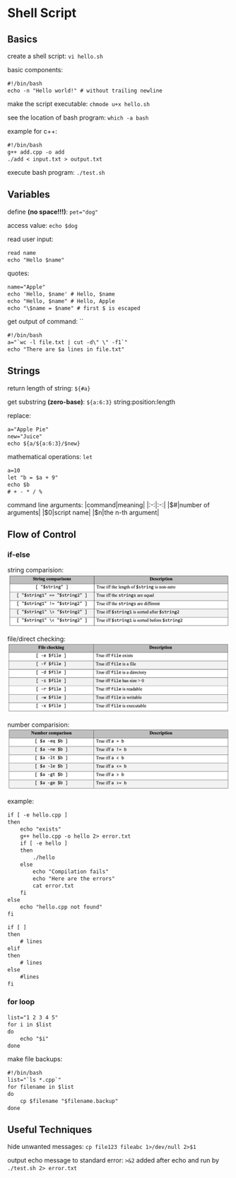 # Shell Script

## Basics

create a shell script: `vi hello.sh`

basic components:
```shell
#!/bin/bash
echo -n "Hello world!" # without trailing newline
```

make the script executable: `chmode u+x hello.sh`

see the location of bash program: `which -a bash`

example for c++:
```shell
#!/bin/bash
g++ add.cpp -o add
./add < input.txt > output.txt
```

execute bash program: `./test.sh`

## Variables

define **(no space!!!)**: `pet="dog"`

access value: `echo $dog`

read user input:
```shell
read name
echo "Hello $name"
```

quotes:
```shell
name="Apple"
echo 'Hello, $name' # Hello, $name
echo "Hello, $name" # Hello, Apple
echo "\$name = $name" # first $ is escaped
```

get output of command: ``
```shell
#!/bin/bash
a="`wc -l file.txt | cut -d\" \" -f1`"
echo "There are $a lines in file.txt"
```

## Strings

return length of string: `${#a}`

get substring **(zero-base)**: `${a:6:3}` string:position:length

replace:
```shell
a="Apple Pie"
new="Juice"
echo ${a/${a:6:3}/$new}
```

mathematical operations: `let`
```shell
a=10
let "b = $a + 9"
echo $b
# + - * / %
```

command line arguments:
|command|meaning|
|:-:|:-:|
|$#|number of arguments|
|$0|script name|
|$n|the n-th argument|

## Flow of Control

### if-else

string comparision:
![string comparision](./pics/1.png)

file/direct checking:
![file/directory check](./pics/2.png)

number comparision:
![number comparision](./pics/3.png)

example:
```shell
if [ -e hello.cpp ]
then
    echo "exists"
    g++ hello.cpp -o hello 2> error.txt
    if [ -e hello ]
    then
        ./hello
    else
        echo "Compilation fails"
        echo "Here are the errors"
        cat error.txt
    fi
else
    echo "hello.cpp not found"
fi
```

```shell
if [ ]
then
    # lines
elif
then
    # lines
else
    #lines
fi
```

### for loop

```shell
list="1 2 3 4 5"
for i in $list
do
    echo "$i"
done
```

make file backups:

```shell
#!/bin/bash
list="`ls *.cpp`"
for filename in $list
do
    cp $filename "$filename.backup"
done
```

## Useful Techniques

hide unwanted messages: `cp file123 fileabc 1>/dev/null 2>$1`

output echo message to standard error: `>&2` added after echo and run by `./test.sh 2> error.txt`